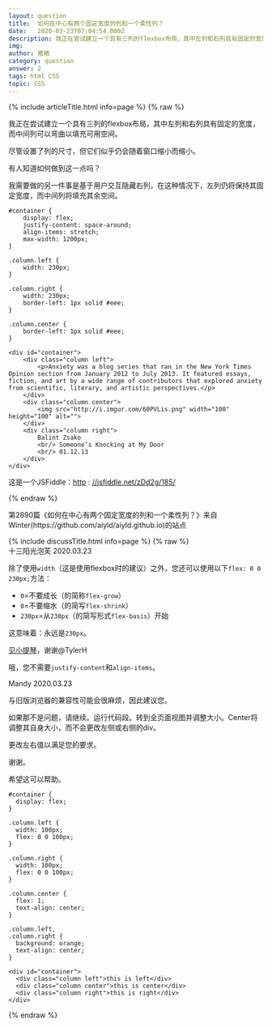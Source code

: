 ```yaml
---
layout: question
title:  如何在中心有两个固定宽度的列和一个柔性列？
date:   2020-03-23T07:04:54.000Z
description: 我正在尝试建立一个具有三列的flexbox布局，其中左列和右列具有固定的宽度，而中间列可以弯曲以填充可用空间。 尽管设置了列的尺寸，但它们似乎仍会随着...
img: 
author: 猪猪
category: question
answer: 2
tags: html CSS
topic: CSS
---
```

<div class="article-root">
  <div class="article">
    {% include articleTitle.html info=page %}
    {% raw %}
    <div class="article-content"><p><font style="vertical-align: inherit;"><font style="vertical-align: inherit;">我正在尝试建立一个具有三列的flexbox布局，其中左列和右列具有固定的宽度，而中间列可以弯曲以填充可用空间。 </font></font></p>

<p><font style="vertical-align: inherit;"><font style="vertical-align: inherit;">尽管设置了列的尺寸，但它们似乎仍会随着窗口缩小而缩小。 </font></font></p>

<p><font style="vertical-align: inherit;"><font style="vertical-align: inherit;">有人知道如何做到这一点吗？</font></font></p>

<p><font style="vertical-align: inherit;"><font style="vertical-align: inherit;">我需要做的另一件事是基于用户交互隐藏右列，在这种情况下，左列仍将保持其固定宽度，而中间列将填充其余空间。 </font></font></p>

<p></p><div class="snippet" data-lang="js" data-hide="false" data-console="true" data-babel="false">
<div class="snippet-code">
<pre class="snippet-code-css lang-css prettyprint-override"><code>#container {<font></font>
    display: flex;<font></font>
    justify-content: space-around;<font></font>
    align-items: stretch;<font></font>
    max-width: 1200px;<font></font>
}<font></font>
<font></font>
.column.left {<font></font>
    width: 230px;<font></font>
}<font></font>
<font></font>
.column.right {<font></font>
    width: 230px;<font></font>
    border-left: 1px solid #eee;<font></font>
}<font></font>
<font></font>
.column.center {<font></font>
    border-left: 1px solid #eee;<font></font>
}</code></pre>
<pre class="snippet-code-html lang-html prettyprint-override"><code>&lt;div id="container"&gt;<font></font>
    &lt;div class="column left"&gt;<font></font>
        &lt;p&gt;Anxiety was a blog series that ran in the New York Times Opinion section from January 2012 to July 2013. It featured essays, fiction, and art by a wide range of contributors that explored anxiety from scientific, literary, and artistic perspectives.&lt;/p&gt;<font></font>
    &lt;/div&gt;<font></font>
    &lt;div class="column center"&gt;<font></font>
        &lt;img src="http://i.imgur.com/60PVLis.png" width="100" height="100" alt=""&gt;<font></font>
    &lt;/div&gt;<font></font>
    &lt;div class="column right"&gt;<font></font>
        Balint Zsako<font></font>
        &lt;br/&gt; Someone’s Knocking at My Door<font></font>
        &lt;br/&gt; 01.12.13<font></font>
    &lt;/div&gt;<font></font>
&lt;/div&gt;</code></pre>
</div>
</div>
<p></p>

<p><font style="vertical-align: inherit;"><font style="vertical-align: inherit;">这是一个JSFiddle：</font><a href="http://jsfiddle.net/zDd2g/185/" rel="noreferrer"><font style="vertical-align: inherit;">http</font></a><font style="vertical-align: inherit;"> : </font></font><a href="http://jsfiddle.net/zDd2g/185/" rel="noreferrer"><font style="vertical-align: inherit;"><font style="vertical-align: inherit;">//jsfiddle.net/zDd2g/185/</font></font></a></p></div>
    {% endraw %}
  </div>
  <p class="winter_mark">第2890篇《如何在中心有两个固定宽度的列和一个柔性列？》来自Winter(https://github.com/aiyld/aiyld.github.io)的站点</p>
  <div class="discuss-wrapper">
    {% include discussTitle.html info=page %}
    {% raw %}
    <div class="discuss-list">
    <div class="discuss-item">
        <div class="discuss-parent">
          <div class="discuss-meta">
            <span class="discuss-user">十三阳光泡芙</span>
            <span class="discuss-time">2020.03.23</span>
          </div>
          <div class="discuss-comment"><p><font style="vertical-align: inherit;"><font style="vertical-align: inherit;">除了使用</font></font><code>width</code><font style="vertical-align: inherit;"><font style="vertical-align: inherit;">（这是使用flexbox时的建议）之外，您还可以使用以下</font></font><code>flex: 0 0 230px;</code><font style="vertical-align: inherit;"><font style="vertical-align: inherit;">方法：</font></font></p>

<ul>
<li><code>0</code><font style="vertical-align: inherit;"><font style="vertical-align: inherit;">=不要成长（的简称</font></font><code>flex-grow</code><font style="vertical-align: inherit;"><font style="vertical-align: inherit;">）</font></font></li>
<li><code>0</code><font style="vertical-align: inherit;"><font style="vertical-align: inherit;">=不要缩水（的简写</font></font><code>flex-shrink</code><font style="vertical-align: inherit;"><font style="vertical-align: inherit;">）</font></font></li>
<li><code>230px</code><font style="vertical-align: inherit;"><font style="vertical-align: inherit;">=从</font></font><code>230px</code><font style="vertical-align: inherit;"><font style="vertical-align: inherit;">（的简写形式</font></font><code>flex-basis</code><font style="vertical-align: inherit;"><font style="vertical-align: inherit;">）开始</font></font></li>
</ul>

<p><font style="vertical-align: inherit;"><font style="vertical-align: inherit;">这意味着：永远是</font></font><code>230px</code><font style="vertical-align: inherit;"><font style="vertical-align: inherit;">。</font></font></p>

<p><a href="https://jsfiddle.net/133rr51u/" rel="noreferrer"><font style="vertical-align: inherit;"><font style="vertical-align: inherit;">见小提琴</font></font></a><font style="vertical-align: inherit;"><font style="vertical-align: inherit;">，谢谢@TylerH</font></font></p>

<p><font style="vertical-align: inherit;"><font style="vertical-align: inherit;">哦，您不需要</font></font><code>justify-content</code><font style="vertical-align: inherit;"><font style="vertical-align: inherit;">和</font></font><code>align-items</code><font style="vertical-align: inherit;"><font style="vertical-align: inherit;">。</font></font></p></div>
        </div></div><div class="discuss-item">
        <div class="discuss-parent">
          <div class="discuss-meta">
            <span class="discuss-user">Mandy</span>
            <span class="discuss-time">2020.03.23</span>
          </div>
          <div class="discuss-comment"><p><font style="vertical-align: inherit;"><font style="vertical-align: inherit;">与旧版浏览器的兼容性可能会很麻烦，因此建议您。 </font></font></p>

<p><font style="vertical-align: inherit;"><font style="vertical-align: inherit;">如果那不是问题，请继续。</font><font style="vertical-align: inherit;">运行代码段。</font><font style="vertical-align: inherit;">转到全页面视图并调整大小。</font><font style="vertical-align: inherit;">Center将调整其自身大小，而不会更改左侧或右侧的div。</font></font></p>

<p><font style="vertical-align: inherit;"><font style="vertical-align: inherit;">更改左右值以满足您的要求。 </font></font></p>

<p><font style="vertical-align: inherit;"><font style="vertical-align: inherit;">谢谢。 </font></font></p>

<p><font style="vertical-align: inherit;"><font style="vertical-align: inherit;">希望这可以帮助。</font></font></p>

<p></p><div class="snippet" data-lang="js" data-hide="false" data-console="true" data-babel="false">
<div class="snippet-code">
<pre class="snippet-code-css lang-css prettyprint-override"><code>#container {<font></font>
  display: flex;<font></font>
}<font></font>
<font></font>
.column.left {<font></font>
  width: 100px;<font></font>
  flex: 0 0 100px;<font></font>
}<font></font>
<font></font>
.column.right {<font></font>
  width: 100px;<font></font>
  flex: 0 0 100px;<font></font>
}<font></font>
<font></font>
.column.center {<font></font>
  flex: 1;<font></font>
  text-align: center;<font></font>
}<font></font>
<font></font>
.column.left,<font></font>
.column.right {<font></font>
  background: orange;<font></font>
  text-align: center;<font></font>
}</code></pre>
<pre class="snippet-code-html lang-html prettyprint-override"><code>&lt;div id="container"&gt;<font></font>
  &lt;div class="column left"&gt;this is left&lt;/div&gt;<font></font>
  &lt;div class="column center"&gt;this is center&lt;/div&gt;<font></font>
  &lt;div class="column right"&gt;this is right&lt;/div&gt;<font></font>
&lt;/div&gt;</code></pre>
</div>
</div>
<p></p></div>
        </div></div>
    </div>
    {% endraw %}
  </div>
<div>
